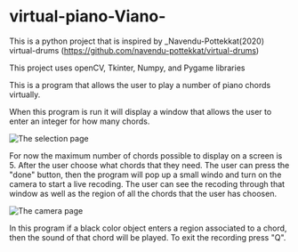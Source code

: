 # virtual-piano-Viano-

This is a python project that is inspired by _Navendu-Pottekkat(2020) virtual-drums (https://github.com/navendu-pottekkat/virtual-drums)

This project uses openCV, Tkinter, Numpy, and Pygame libraries

This is a program that allows the user to play a number of piano chords virtually.

When this program is run it will display a window that allows the user to enter an integer for how many chords.

![The selection page](https://user-images.githubusercontent.com/64215294/229029747-89bae02a-3a96-4d80-8a9f-7cd794508da4.jpg)

For now the maximum number of chords possible to display on a screen is 5. After the user choose what chords that they need. The user can press the "done" button, then the program will pop up a small windo and turn on the camera to start a live recoding. The user can see the recoding through that window as well as the region of all the chords that the user has choosen. 

![The camera page](https://user-images.githubusercontent.com/64215294/229029795-8d6daef7-c916-4086-8ab0-dc88688b9207.jpg)

In this program if a black color object enters a region associated to a chord, then the sound of that chord will be played. To exit the recording press "Q".
